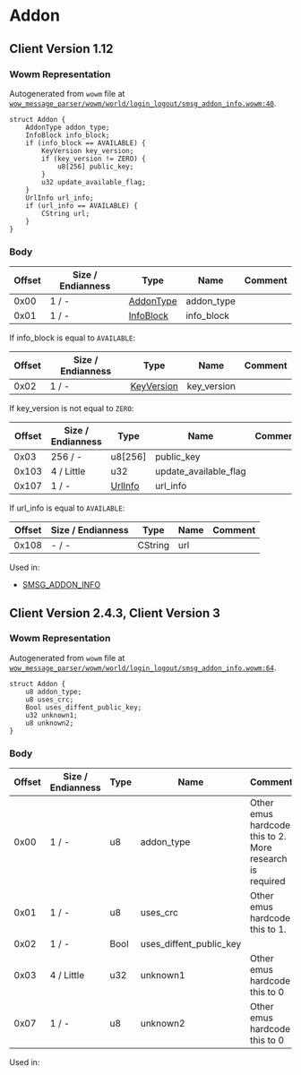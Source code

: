 # Addon

## Client Version 1.12

### Wowm Representation

Autogenerated from `wowm` file at [`wow_message_parser/wowm/world/login_logout/smsg_addon_info.wowm:40`](https://github.com/gtker/wow_messages/tree/main/wow_message_parser/wowm/world/login_logout/smsg_addon_info.wowm#L40).
```rust,ignore
struct Addon {
    AddonType addon_type;
    InfoBlock info_block;
    if (info_block == AVAILABLE) {
        KeyVersion key_version;
        if (key_version != ZERO) {
            u8[256] public_key;
        }
        u32 update_available_flag;
    }
    UrlInfo url_info;
    if (url_info == AVAILABLE) {
        CString url;
    }
}
```
### Body

| Offset | Size / Endianness | Type | Name | Comment |
| ------ | ----------------- | ---- | ---- | ------- |
| 0x00 | 1 / - | [AddonType](addontype.md) | addon_type |  |
| 0x01 | 1 / - | [InfoBlock](infoblock.md) | info_block |  |

If info_block is equal to `AVAILABLE`:

| Offset | Size / Endianness | Type | Name | Comment |
| ------ | ----------------- | ---- | ---- | ------- |
| 0x02 | 1 / - | [KeyVersion](keyversion.md) | key_version |  |

If key_version is not equal to `ZERO`:

| Offset | Size / Endianness | Type | Name | Comment |
| ------ | ----------------- | ---- | ---- | ------- |
| 0x03 | 256 / - | u8[256] | public_key |  |
| 0x103 | 4 / Little | u32 | update_available_flag |  |
| 0x107 | 1 / - | [UrlInfo](urlinfo.md) | url_info |  |

If url_info is equal to `AVAILABLE`:

| Offset | Size / Endianness | Type | Name | Comment |
| ------ | ----------------- | ---- | ---- | ------- |
| 0x108 | - / - | CString | url |  |


Used in:
* [SMSG_ADDON_INFO](smsg_addon_info.md)

## Client Version 2.4.3, Client Version 3

### Wowm Representation

Autogenerated from `wowm` file at [`wow_message_parser/wowm/world/login_logout/smsg_addon_info.wowm:64`](https://github.com/gtker/wow_messages/tree/main/wow_message_parser/wowm/world/login_logout/smsg_addon_info.wowm#L64).
```rust,ignore
struct Addon {
    u8 addon_type;
    u8 uses_crc;
    Bool uses_diffent_public_key;
    u32 unknown1;
    u8 unknown2;
}
```
### Body

| Offset | Size / Endianness | Type | Name | Comment |
| ------ | ----------------- | ---- | ---- | ------- |
| 0x00 | 1 / - | u8 | addon_type | Other emus hardcode this to 2. More research is required |
| 0x01 | 1 / - | u8 | uses_crc | Other emus hardcode this to 1. |
| 0x02 | 1 / - | Bool | uses_diffent_public_key |  |
| 0x03 | 4 / Little | u32 | unknown1 | Other emus hardcode this to 0 |
| 0x07 | 1 / - | u8 | unknown2 | Other emus hardcode this to 0 |


Used in:

